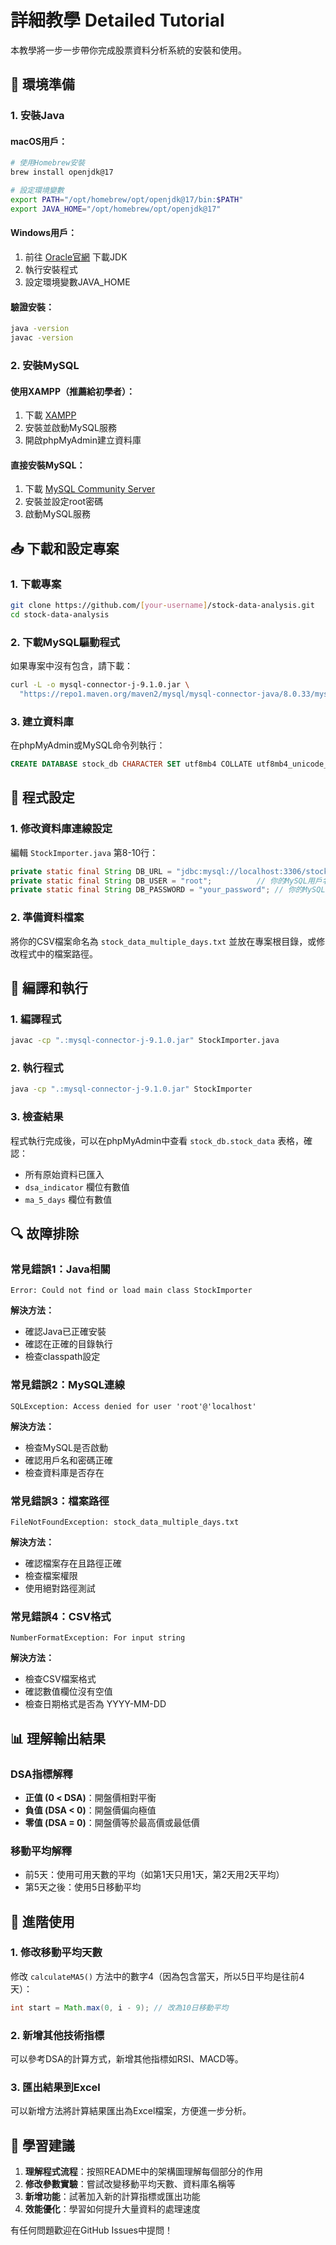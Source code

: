 # 詳細教學 Detailed Tutorial

本教學將一步一步帶你完成股票資料分析系統的安裝和使用。

## 🏁 環境準備

### 1. 安裝Java

#### macOS用戶：
```bash
# 使用Homebrew安裝
brew install openjdk@17

# 設定環境變數
export PATH="/opt/homebrew/opt/openjdk@17/bin:$PATH"
export JAVA_HOME="/opt/homebrew/opt/openjdk@17"
```

#### Windows用戶：
1. 前往 [Oracle官網](https://www.oracle.com/java/technologies/downloads/) 下載JDK
2. 執行安裝程式
3. 設定環境變數JAVA_HOME

#### 驗證安裝：
```bash
java -version
javac -version
```

### 2. 安裝MySQL

#### 使用XAMPP（推薦給初學者）：
1. 下載 [XAMPP](https://www.apachefriends.org/)
2. 安裝並啟動MySQL服務
3. 開啟phpMyAdmin建立資料庫

#### 直接安裝MySQL：
1. 下載 [MySQL Community Server](https://dev.mysql.com/downloads/mysql/)
2. 安裝並設定root密碼
3. 啟動MySQL服務

## 📥 下載和設定專案

### 1. 下載專案
```bash
git clone https://github.com/[your-username]/stock-data-analysis.git
cd stock-data-analysis
```

### 2. 下載MySQL驅動程式
如果專案中沒有包含，請下載：
```bash
curl -L -o mysql-connector-j-9.1.0.jar \
  "https://repo1.maven.org/maven2/mysql/mysql-connector-java/8.0.33/mysql-connector-java-8.0.33.jar"
```

### 3. 建立資料庫
在phpMyAdmin或MySQL命令列執行：
```sql
CREATE DATABASE stock_db CHARACTER SET utf8mb4 COLLATE utf8mb4_unicode_ci;
```

## 🔧 程式設定

### 1. 修改資料庫連線設定
編輯 `StockImporter.java` 第8-10行：
```java
private static final String DB_URL = "jdbc:mysql://localhost:3306/stock_db?useSSL=false&allowPublicKeyRetrieval=true";
private static final String DB_USER = "root";          // 你的MySQL用戶名
private static final String DB_PASSWORD = "your_password"; // 你的MySQL密碼
```

### 2. 準備資料檔案
將你的CSV檔案命名為 `stock_data_multiple_days.txt` 並放在專案根目錄，或修改程式中的檔案路徑。

## 🚀 編譯和執行

### 1. 編譯程式
```bash
javac -cp ".:mysql-connector-j-9.1.0.jar" StockImporter.java
```

### 2. 執行程式
```bash
java -cp ".:mysql-connector-j-9.1.0.jar" StockImporter
```

### 3. 檢查結果
程式執行完成後，可以在phpMyAdmin中查看 `stock_db.stock_data` 表格，確認：
- 所有原始資料已匯入
- `dsa_indicator` 欄位有數值
- `ma_5_days` 欄位有數值

## 🔍 故障排除

### 常見錯誤1：Java相關
```
Error: Could not find or load main class StockImporter
```
**解決方法：**
- 確認Java已正確安裝
- 確認在正確的目錄執行
- 檢查classpath設定

### 常見錯誤2：MySQL連線
```
SQLException: Access denied for user 'root'@'localhost'
```
**解決方法：**
- 檢查MySQL是否啟動
- 確認用戶名和密碼正確
- 檢查資料庫是否存在

### 常見錯誤3：檔案路徑
```
FileNotFoundException: stock_data_multiple_days.txt
```
**解決方法：**
- 確認檔案存在且路徑正確
- 檢查檔案權限
- 使用絕對路徑測試

### 常見錯誤4：CSV格式
```
NumberFormatException: For input string
```
**解決方法：**
- 檢查CSV檔案格式
- 確認數值欄位沒有空值
- 檢查日期格式是否為 YYYY-MM-DD

## 📊 理解輸出結果

### DSA指標解釋
- **正值 (0 < DSA)**：開盤價相對平衡
- **負值 (DSA < 0)**：開盤價偏向極值
- **零值 (DSA = 0)**：開盤價等於最高價或最低價

### 移動平均解釋
- 前5天：使用可用天數的平均（如第1天只用1天，第2天用2天平均）
- 第5天之後：使用5日移動平均

## 🎯 進階使用

### 1. 修改移動平均天數
修改 `calculateMA5()` 方法中的數字4（因為包含當天，所以5日平均是往前4天）：
```java
int start = Math.max(0, i - 9); // 改為10日移動平均
```

### 2. 新增其他技術指標
可以參考DSA的計算方式，新增其他指標如RSI、MACD等。

### 3. 匯出結果到Excel
可以新增方法將計算結果匯出為Excel檔案，方便進一步分析。

## 📝 學習建議

1. **理解程式流程**：按照README中的架構圖理解每個部分的作用
2. **修改參數實驗**：嘗試改變移動平均天數、資料庫名稱等
3. **新增功能**：試著加入新的計算指標或匯出功能
4. **效能優化**：學習如何提升大量資料的處理速度

有任何問題歡迎在GitHub Issues中提問！

